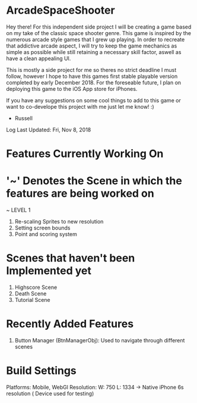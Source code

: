 # ArcadeSpaceShooter

Hey there! For this independent side project I will be creating a game based on my take of the classic space shooter genre. 
This game is inspired by the numerous arcade style games that I grew up playing. In order to recreate that addictive arcade 
aspect, I will try to keep the game mechanics as simple as possible while still retaining a necessary skill factor, aswell as 
have a clean appealing UI. 

This is mostly a side project for me so theres no strict deadline I must follow, however I hope to have this games first 
stable playable version completed by early December 2018. For the foreseable future, I plan on deploying this game to the 
iOS App store for iPhones. 

If you have any suggestions on some cool things to add to this game or want to co-develope this project with me just let me know! :) 

- Russell 



Log Last Updated: Fri, Nov 8, 2018

# Features Currently Working On
# '~' Denotes the Scene in which the features are being worked on

~ LEVEL 1
1) Re-scaling Sprites to new resolution
2) Setting screen bounds
3) Point and scoring system




# Scenes that haven't been Implemented yet 
1) Highscore Scene
2) Death Scene
3) Tutorial Scene


# Recently Added Features
1) Button Manager (BtnManagerObj): Used to navigate through different scenes



# Build Settings
Platforms: Mobile, WebGl
Resolution: W: 750 L: 1334 -> Native iPhone 6s resolution ( Device used for testing)


